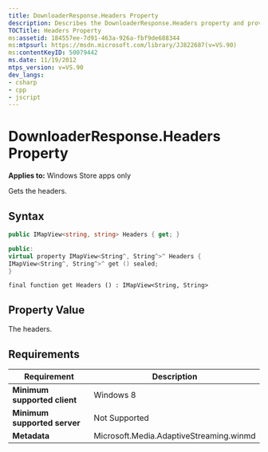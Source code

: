 ```yaml
---
title: DownloaderResponse.Headers Property
description: Describes the DownloaderResponse.Headers property and provides the property's syntax, property value, and requirements.
TOCTitle: Headers Property
ms:assetid: 184557ee-7d91-463a-926a-fbf9de688344
ms:mtpsurl: https://msdn.microsoft.com/library/JJ822687(v=VS.90)
ms:contentKeyID: 50079442
ms.date: 11/19/2012
mtps_version: v=VS.90
dev_langs:
- csharp
- cpp
- jscript
---
```


# DownloaderResponse.Headers Property

**Applies to:** Windows Store apps only

Gets the headers.

## Syntax

```csharp
public IMapView<string, string> Headers { get; }
```

```cpp
public:
virtual property IMapView<String^, String^>^ Headers {
IMapView<String^, String^>^ get () sealed;
}
```

```jscript
final function get Headers () : IMapView<String, String>
```

## Property Value

The headers.

## Requirements

|Requirement|Description|
|--- |--- |
|**Minimum supported client**|Windows 8|
|**Minimum supported server**|Not Supported|
|**Metadata**|Microsoft.Media.AdaptiveStreaming.winmd|

